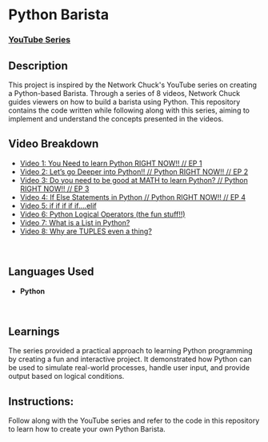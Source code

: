 <h1>Python Barista</h1>

### [YouTube Series](https://www.youtube.com/watch?v=mRMmlo_Uqcs&list=PLIhvC56v63ILPDA2DQBv0IKzqsWTZxCkp&index=1)

<h2>Description</h2>
This project is inspired by the Network Chuck's YouTube series on creating a Python-based Barista. Through a series of 8 videos, Network Chuck guides viewers on how to build a barista using Python. This repository contains the code written while following along with this series, aiming to implement and understand the concepts presented in the videos.

<br />

<h2>Video Breakdown</h2>

- [Video 1: You Need to learn Python RIGHT NOW!! // EP 1](https://www.youtube.com/watch?v=mRMmlo_Uqcs)
- [Video 2: Let’s go Deeper into Python!! // Python RIGHT NOW!! // EP 2](https://www.youtube.com/watch?v=IXr0-J5XXMA)
- [Video 3: Do you need to be good at MATH to learn Python? // Python RIGHT NOW!! // EP 3](https://www.youtube.com/watch?v=T6OLDHAWjjA)
- [Video 4: If Else Statements in Python // Python RIGHT NOW!! // EP 4](https://www.youtube.com/watch?v=5-5Mf_L0UKw)
- [Video 5: if if if if if....elif](https://www.youtube.com/watch?v=Ec9WQGw4lW0&list=PLIhvC56v63ILPDA2DQBv0IKzqsWTZxCkp&index=5)
- [Video 6: Python Logical Operators (the fun stuff!!)](https://www.youtube.com/watch?v=nD1REhS6e3Y&list=PLIhvC56v63ILPDA2DQBv0IKzqsWTZxCkp&index=6)
- [Video 7: What is a List in Python?](https://www.youtube.com/watch?v=1KLgcBcWCsE&list=PLIhvC56v63ILPDA2DQBv0IKzqsWTZxCkp&index=7)
- [Video 8: Why are TUPLES even a thing?](https://www.youtube.com/watch?v=fR_D_KIAYrE&list=PLIhvC56v63ILPDA2DQBv0IKzqsWTZxCkp&index=10)

<br />

<h2>Languages Used</h2>

- <b>Python</b>

<br />

<h2>Learnings</h2>
The series provided a practical approach to learning Python programming by creating a fun and interactive project. It demonstrated how Python can be used to simulate real-world processes, handle user input, and provide output based on logical conditions.

<br />

<h2>Instructions:</h2>
Follow along with the YouTube series and refer to the code in this repository to learn how to create your own Python Barista.

